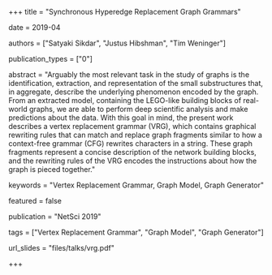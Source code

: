 +++
title = "Synchronous Hyperedge Replacement Graph Grammars"

date = 2019-04

authors = ["Satyaki Sikdar", "Justus Hibshman", "Tim Weninger"]

publication_types = ["0"]

abstract = "Arguably the most relevant task in the study of graphs is the identification, extraction, and representation of the small substructures that, in aggregate, describe the underlying phenomenon encoded by the graph. From an extracted model, containing the LEGO-like building blocks of real-world graphs, we are able to perform deep scientific analysis and make predictions about the data. With this goal in mind, the present work describes a vertex replacement grammar (VRG), which contains graphical rewriting rules that can match and replace graph fragments similar to how a context-free grammar (CFG) rewrites characters in a string. These graph fragments represent a concise description of the network building blocks, and the rewriting rules of the VRG encodes the instructions about how the graph is pieced together."

keywords = "Vertex Replacement Grammar, Graph Model, Graph Generator"

featured = false

publication = "NetSci 2019"

tags = ["Vertex Replacement Grammar", "Graph Model", "Graph Generator"]

url_slides = "files/talks/vrg.pdf"

+++

